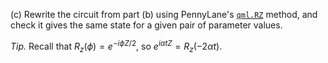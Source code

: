 (c) Rewrite the circuit from part (b) using PennyLane's [``qml.RZ``](https://docs.pennylane.ai/en/stable/code/api/pennylane.RZ.html) method, and check it gives the same state for a given pair of parameter values.

*Tip.* Recall that $R_z(\phi) = e^{-i\phi Z/2}$, so $e^{i\alpha t Z} = R_z(-2\alpha t)$.
